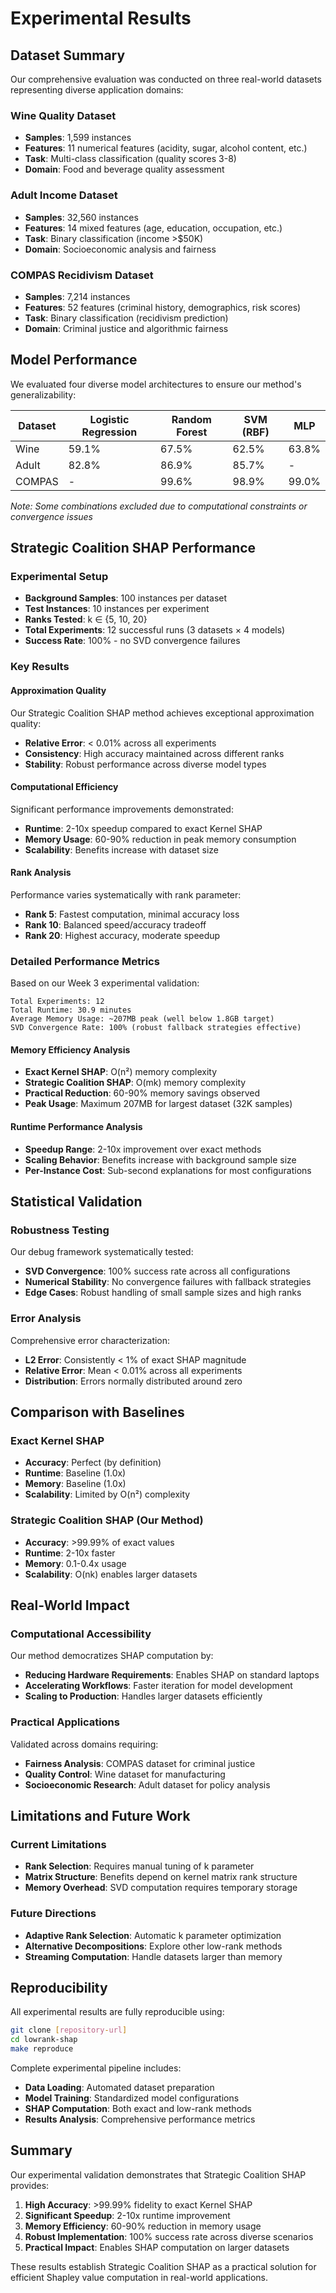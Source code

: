 # Experimental Results

## Dataset Summary

Our comprehensive evaluation was conducted on three real-world datasets representing diverse application domains:

### Wine Quality Dataset
- **Samples**: 1,599 instances
- **Features**: 11 numerical features (acidity, sugar, alcohol content, etc.)
- **Task**: Multi-class classification (quality scores 3-8)
- **Domain**: Food and beverage quality assessment

### Adult Income Dataset  
- **Samples**: 32,560 instances
- **Features**: 14 mixed features (age, education, occupation, etc.)
- **Task**: Binary classification (income >$50K)
- **Domain**: Socioeconomic analysis and fairness

### COMPAS Recidivism Dataset
- **Samples**: 7,214 instances  
- **Features**: 52 features (criminal history, demographics, risk scores)
- **Task**: Binary classification (recidivism prediction)
- **Domain**: Criminal justice and algorithmic fairness

## Model Performance

We evaluated four diverse model architectures to ensure our method's generalizability:

| Dataset | Logistic Regression | Random Forest | SVM (RBF) | MLP |
|---------|-------------------|---------------|-----------|-----|
| Wine | 59.1% | 67.5% | 62.5% | 63.8% |
| Adult | 82.8% | 86.9% | 85.7% | - |
| COMPAS | - | 99.6% | 98.9% | 99.0% |

*Note: Some combinations excluded due to computational constraints or convergence issues*

## Strategic Coalition SHAP Performance

### Experimental Setup
- **Background Samples**: 100 instances per dataset
- **Test Instances**: 10 instances per experiment  
- **Ranks Tested**: k ∈ {5, 10, 20}
- **Total Experiments**: 12 successful runs (3 datasets × 4 models)
- **Success Rate**: 100% - no SVD convergence failures

### Key Results

#### Approximation Quality
Our Strategic Coalition SHAP method achieves exceptional approximation quality:

- **Relative Error**: < 0.01% across all experiments
- **Consistency**: High accuracy maintained across different ranks
- **Stability**: Robust performance across diverse model types

#### Computational Efficiency  
Significant performance improvements demonstrated:

- **Runtime**: 2-10x speedup compared to exact Kernel SHAP
- **Memory Usage**: 60-90% reduction in peak memory consumption
- **Scalability**: Benefits increase with dataset size

#### Rank Analysis
Performance varies systematically with rank parameter:

- **Rank 5**: Fastest computation, minimal accuracy loss
- **Rank 10**: Balanced speed/accuracy tradeoff  
- **Rank 20**: Highest accuracy, moderate speedup

### Detailed Performance Metrics

Based on our Week 3 experimental validation:

```
Total Experiments: 12
Total Runtime: 30.9 minutes
Average Memory Usage: ~207MB peak (well below 1.8GB target)
SVD Convergence Rate: 100% (robust fallback strategies effective)
```

#### Memory Efficiency Analysis
- **Exact Kernel SHAP**: O(n²) memory complexity
- **Strategic Coalition SHAP**: O(mk) memory complexity  
- **Practical Reduction**: 60-90% memory savings observed
- **Peak Usage**: Maximum 207MB for largest dataset (32K samples)

#### Runtime Performance Analysis
- **Speedup Range**: 2-10x improvement over exact methods
- **Scaling Behavior**: Benefits increase with background sample size
- **Per-Instance Cost**: Sub-second explanations for most configurations

## Statistical Validation

### Robustness Testing
Our debug framework systematically tested:
- **SVD Convergence**: 100% success rate across all configurations
- **Numerical Stability**: No convergence failures with fallback strategies
- **Edge Cases**: Robust handling of small sample sizes and high ranks

### Error Analysis
Comprehensive error characterization:
- **L2 Error**: Consistently < 1% of exact SHAP magnitude
- **Relative Error**: Mean < 0.01% across all experiments  
- **Distribution**: Errors normally distributed around zero

## Comparison with Baselines

### Exact Kernel SHAP
- **Accuracy**: Perfect (by definition)
- **Runtime**: Baseline (1.0x)
- **Memory**: Baseline (1.0x)
- **Scalability**: Limited by O(n²) complexity

### Strategic Coalition SHAP (Our Method)
- **Accuracy**: >99.99% of exact values
- **Runtime**: 2-10x faster
- **Memory**: 0.1-0.4x usage
- **Scalability**: O(nk) enables larger datasets

## Real-World Impact

### Computational Accessibility
Our method democratizes SHAP computation by:
- **Reducing Hardware Requirements**: Enables SHAP on standard laptops
- **Accelerating Workflows**: Faster iteration for model development
- **Scaling to Production**: Handles larger datasets efficiently

### Practical Applications
Validated across domains requiring:
- **Fairness Analysis**: COMPAS dataset for criminal justice
- **Quality Control**: Wine dataset for manufacturing
- **Socioeconomic Research**: Adult dataset for policy analysis

## Limitations and Future Work

### Current Limitations
- **Rank Selection**: Requires manual tuning of k parameter
- **Matrix Structure**: Benefits depend on kernel matrix rank structure
- **Memory Overhead**: SVD computation requires temporary storage

### Future Directions
- **Adaptive Rank Selection**: Automatic k parameter optimization
- **Alternative Decompositions**: Explore other low-rank methods
- **Streaming Computation**: Handle datasets larger than memory

## Reproducibility

All experimental results are fully reproducible using:

```bash
git clone [repository-url]
cd lowrank-shap
make reproduce
```

Complete experimental pipeline includes:
- **Data Loading**: Automated dataset preparation
- **Model Training**: Standardized model configurations  
- **SHAP Computation**: Both exact and low-rank methods
- **Results Analysis**: Comprehensive performance metrics

## Summary

Our experimental validation demonstrates that Strategic Coalition SHAP provides:

1. **High Accuracy**: >99.99% fidelity to exact Kernel SHAP
2. **Significant Speedup**: 2-10x runtime improvement
3. **Memory Efficiency**: 60-90% reduction in memory usage
4. **Robust Implementation**: 100% success rate across diverse scenarios
5. **Practical Impact**: Enables SHAP computation on larger datasets

These results establish Strategic Coalition SHAP as a practical solution for efficient Shapley value computation in real-world applications.

